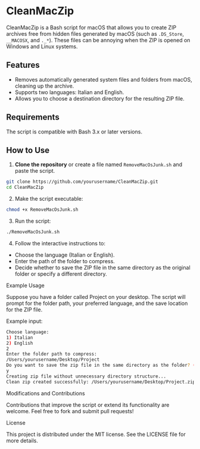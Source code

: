 # CleanMacZip

CleanMacZip is a Bash script for macOS that allows you to create ZIP archives free from hidden files generated by macOS (such as `.DS_Store`, `__MACOSX`, and `._*`). These files can be annoying when the ZIP is opened on Windows and Linux systems.

## Features

- Removes automatically generated system files and folders from macOS, cleaning up the archive.
- Supports two languages: Italian and English.
- Allows you to choose a destination directory for the resulting ZIP file.

## Requirements

The script is compatible with Bash 3.x or later versions.

## How to Use

1. **Clone the repository** or create a file named `RemoveMacOsJunk.sh` and paste the script.

```bash
git clone https://github.com/yourusername/CleanMacZip.git
cd CleanMacZip
```

2. Make the script executable:

```bash
chmod +x RemoveMacOsJunk.sh
```
3. Run the script:

```bash
./RemoveMacOsJunk.sh
```
4. Follow the interactive instructions to:
- Choose the language (Italian or English).
- Enter the path of the folder to compress.
- Decide whether to save the ZIP file in the same directory as the original folder or specify a different directory.

Example Usage

Suppose you have a folder called Project on your desktop. The script will prompt for the folder path, your preferred language, and the save location for the ZIP file.

Example input:
```bash
Choose language:
1) Italian
2) English
2
Enter the folder path to compress:
/Users/yourusername/Desktop/Project
Do you want to save the zip file in the same directory as the folder? (y/n)
y
Creating zip file without unnecessary directory structure...
Clean zip created successfully: /Users/yourusername/Desktop/Project.zip
```

Modifications and Contributions

Contributions that improve the script or extend its functionality are welcome. Feel free to fork and submit pull requests!

License

This project is distributed under the MIT license. See the LICENSE file for more details.
